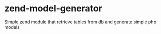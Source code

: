# zend-model-generator
Simple zend module that retrieve tables from db and generate simple php models
